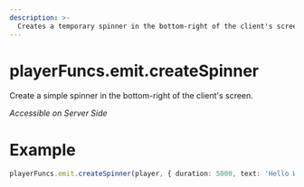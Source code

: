 ```yaml
---
description: >-
  Creates a temporary spinner in the bottom-right of the client's screen.
---
```


# playerFuncs.emit.createSpinner

Create a simple spinner in the bottom-right of the client's screen.

_Accessible on Server Side_

# Example

```typescript
playerFuncs.emit.createSpinner(player, { duration: 5000, text: 'Hello World!' });
```